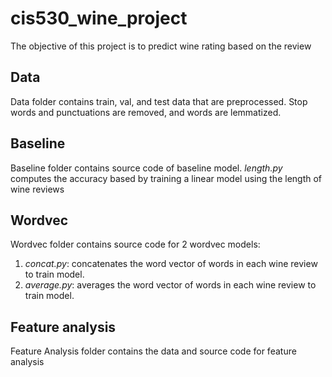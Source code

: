 # cis530_wine_project
The objective of this project is to predict wine rating based on the review

## Data
Data folder contains train, val, and test data that are preprocessed. 
Stop words and punctuations are removed, and words are lemmatized.

## Baseline
Baseline folder contains source code of baseline model. 
_length.py_ computes the accuracy based by training a linear model using the length of wine reviews

## Wordvec
Wordvec folder contains source code for 2 wordvec models:
1) _concat.py_: concatenates the word vector of words in each wine review to train model.
2) _average.py_: averages the word vector of words in each wine review to train model.

## Feature analysis
Feature Analysis folder contains the data and source code for feature analysis
